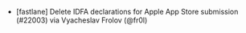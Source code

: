 * [fastlane] Delete IDFA declarations for Apple App Store submission (#22003) via Vyacheslav Frolov (@fr0l)
